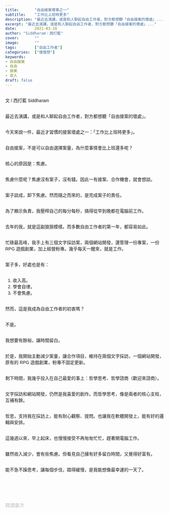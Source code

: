 ```yaml
---
title:       "自由接案壞事之一"
subtitle:    "工作比上班時更多"
description: "最近去演講，或是和人聊起自由工作者，對方都想聽「自由接案的壞處」..."
excerpt: "最近去演講，或是和人聊起自由工作者，對方都想聽「自由接案的壞處」..."
date:        2021-03-28
author: "Siddharam｜西打藍"
cover:       ""
image:       ""
tags:        ["自由工作者"]
categories:  ["慢慢想"]
keywords:
- 自由接案
- 自由
- 接案
- 收入
draft: false
---
```


<article style="font-family: 'Noto Sans TC', '微軟正黑體', sans-serif; font-weight: 300;">

<br>文 / 西打藍 Siddharam<br><br>

最近去演講，或是和人聊起自由工作者，對方都想聽「自由接案的壞處」。<br><br>

今天來說一件，最近才習慣的接案壞處之一：「工作比上班時更多」。<br><br>

自由接案，不是可以自由選擇案量，為什麼事情會比上班還多呢？<br><br>

核心的原因是：焦慮。<br><br>

焦慮什麼呢？焦慮沒有案子，沒有錢。因此一有接案、合作機會，就會想談。<br><br>

案子談成，卸下焦慮。然而隨之而來的，是完成案子的責任。<br><br>

為了顯示負責，我壓榨自己的每分每秒，搞得從早到晚都在電腦前工作。<br><br>

去年的我，就是這副狼狽模樣。而多數自由工作者的第一年，都容易如此。<br><br>

忙碌最高峰，我手上有三個文字採訪案，兩個網站開發，還管理一份專案，一份 RPG 遊戲創業，加上經營粉專。幾乎每天一醒來，就是工作。<br><br>

案子多，好處也是有：<br><br>

1. 收入高。<br>
2. 學會自律。<br>
3. 不會焦慮。<br><br>

然而，這是我成為自由工作者的初衷嗎？<br><br>

不是。<br><br>

我想要有餘裕，讓時間留白。<br><br>

於是，我開始主動減少案量，讓合作項目，維持在兩個文字採訪，一個網站開發，原有的 RPG 遊戲創業，粉專不固定更新。<br><br>

剩下時間，我幾乎投入在自己最愛的事上：哲學思考、哲學諮商（歡迎來諮商）。<br><br>

文字採訪和網站開發，仍然是我喜愛的創作。而哲學思考，像是兩者的核心支柱，互補有餘。<br><br>

哲思，支持我在採訪上，能有耐心觀察、提問。也讓我在軟體開發上，能有好的邏輯與安排。<br><br>

這幾週以來，早上起床，也慢慢接受不再匆匆忙忙，趕著開電腦工作。<br><br>

雖然收入減少，會有些焦慮。但看見自己擁有好多留白時間，又覺得好富有。<br><br>

能不急不躁思考，讓每個步伐，踏得緩慢，是我能想像最幸運的一天了。<br><br>



<br><br><br>

</article>

<div style="color: #bfbfbf; font-size: 15px;" id="busuanzi_container_page_pv">
  閱讀量<span id="busuanzi_value_page_pv"></span>次
</div>

<script src="../../js/post.js"></script>




